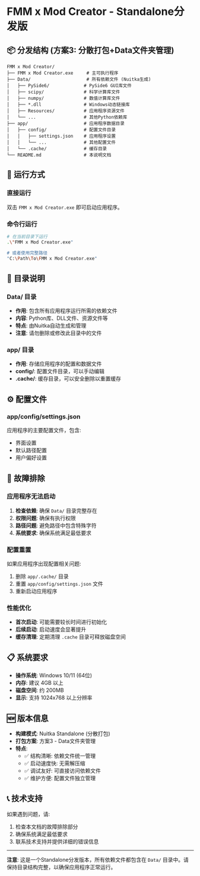 # FMM x Mod Creator - Standalone分发版

## 📦 分发结构 (方案3: 分散打包+Data文件夹管理)

```
FMM x Mod Creator/
├── FMM x Mod Creator.exe     # 主可执行程序
├── Data/                     # 所有依赖文件 (Nuitka生成)
│   ├── PySide6/             # PySide6 GUI库文件
│   ├── scipy/               # 科学计算库文件
│   ├── numpy/               # 数值计算库文件
│   ├── *.dll                # Windows动态链接库
│   ├── Resources/           # 应用程序资源文件
│   └── ...                  # 其他Python依赖库
├── app/                     # 应用程序数据目录
│   ├── config/              # 配置文件目录
│   │   ├── settings.json    # 应用程序设置
│   │   └── ...              # 其他配置文件
│   └── .cache/              # 缓存目录
└── README.md                # 本说明文档
```

## 🚀 运行方式

### 直接运行
双击 `FMM x Mod Creator.exe` 即可启动应用程序。

### 命令行运行
```bash
# 在当前目录下运行
.\"FMM x Mod Creator.exe"

# 或者使用完整路径
"C:\Path\To\FMM x Mod Creator.exe"
```

## 📁 目录说明

### Data/ 目录
- **作用**: 包含所有应用程序运行所需的依赖文件
- **内容**: Python库、DLL文件、资源文件等
- **特点**: 由Nuitka自动生成和管理
- **注意**: 请勿删除或修改此目录中的文件

### app/ 目录
- **作用**: 存储应用程序的配置和数据文件
- **config/**: 配置文件目录，可以手动编辑
- **.cache/**: 缓存目录，可以安全删除以重置缓存

## ⚙️ 配置文件

### app/config/settings.json
应用程序的主要配置文件，包含:
- 界面设置
- 默认路径配置
- 用户偏好设置

## 🔧 故障排除

### 应用程序无法启动
1. **检查依赖**: 确保 `Data/` 目录完整存在
2. **权限问题**: 确保有执行权限
3. **路径问题**: 避免路径中包含特殊字符
4. **系统要求**: 确保系统满足最低要求

### 配置重置
如果应用程序出现配置相关问题:
1. 删除 `app/.cache/` 目录
2. 重置 `app/config/settings.json` 文件
3. 重新启动应用程序

### 性能优化
- **首次启动**: 可能需要较长时间进行初始化
- **后续启动**: 启动速度会显著提升
- **缓存清理**: 定期清理 `.cache` 目录可释放磁盘空间

## 📋 系统要求

- **操作系统**: Windows 10/11 (64位)
- **内存**: 建议 4GB 以上
- **磁盘空间**: 约 200MB
- **显示**: 支持 1024x768 以上分辨率

## 🆕 版本信息

- **构建模式**: Nuitka Standalone (分散打包)
- **打包方案**: 方案3 - Data文件夹管理
- **特点**: 
  - ✅ 结构清晰: 依赖文件统一管理
  - ✅ 启动速度快: 无需解压缩
  - ✅ 调试友好: 可直接访问依赖文件
  - ✅ 维护方便: 配置文件独立管理

## 📞 技术支持

如果遇到问题，请:
1. 检查本文档的故障排除部分
2. 确保系统满足最低要求
3. 联系技术支持并提供详细的错误信息

---

**注意**: 这是一个Standalone分发版本，所有依赖文件都包含在 `Data/` 目录中。请保持目录结构完整，以确保应用程序正常运行。
